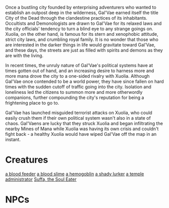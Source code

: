 <!-- TITLE: Gal'Vae -->
<!-- SUBTITLE: City of the Dead -->

Once a bustling city founded by enterprising adventurers who wanted to establish an outpost deep in the wilderness, Gal'Vae earned itself the title City of the Dead through the clandestine practices of its inhabitants. Occultists and Demonologists are drawn to Gal'Vae for its relaxed laws and the city officials' tendency to turn a blind eye to any strange goings on. Xuolia, on the other hand, is famous for its stern and xenophobic attitude, strict city laws, and crumbling royal family. It is no wonder that those who are interested in the darker things in life would gravitate toward Gal'Vae, and these days, the streets are just as filled with spirits and demons as they are with the living.

In recent times, the unruly nature of Gal'Vae's political systems have at times gotten out of hand, and an increasing desire to harness more and more mana drove the city to a one-sided rivalry with Xuolia. Although Gal'Vae once contended to be a world power, they have since fallen on hard times with the sudden cutoff of traffic going into the city. Isolation and loneliness led the citizens to summon more and more otherwordly companions, further compounding the city's reputation for being a frightening place to go to.

Gal'Vae has launched misguided terrorist attacks on Xuolia, who could easily crush them if their own political system wasn't also in a state of chaos. Gal'Vaens are lucky that they struck Xuolia and began infiltrating the nearby Mines of Mana while Xuolia was having its own crisis and couldn't fight back - a healthy Xuolia would have wiped Gal'Vae off the map in an instant.


# Creatures
[a blood feeder](a-blood-feeder)
[a blood slime](a-blood-slime)
[a hemogoblin](a-hemogoblin)
[a shady lurker](a-shady-lurker)
[a temple administrator](a-temple-administrator)
[Suffa, the Soul Eater](suffa-the-soul-eater)



# NPCs